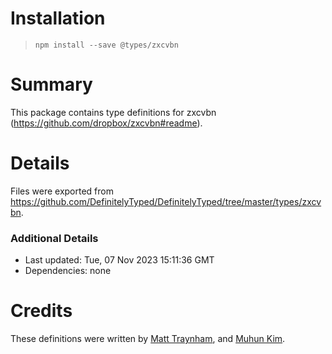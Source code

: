 # Installation
> `npm install --save @types/zxcvbn`

# Summary
This package contains type definitions for zxcvbn (https://github.com/dropbox/zxcvbn#readme).

# Details
Files were exported from https://github.com/DefinitelyTyped/DefinitelyTyped/tree/master/types/zxcvbn.

### Additional Details
 * Last updated: Tue, 07 Nov 2023 15:11:36 GMT
 * Dependencies: none

# Credits
These definitions were written by [Matt Traynham](https://github.com/mtraynham), and [Muhun Kim](https://github.com/x86chi).
